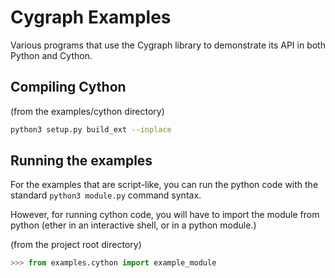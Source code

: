 # Cygraph Examples

Various programs that use the Cygraph library to demonstrate its API in
both Python and Cython.

## Compiling Cython

(from the examples/cython directory)

```bash
python3 setup.py build_ext --inplace
```

## Running the examples

For the examples that are script-like, you can run the python code with the standard `python3 module.py` command syntax.

However, for running cython code, you will have to import the module from python (ether in an interactive shell, or in a python module.)

(from the project root directory)

```python
>>> from examples.cython import example_module
```